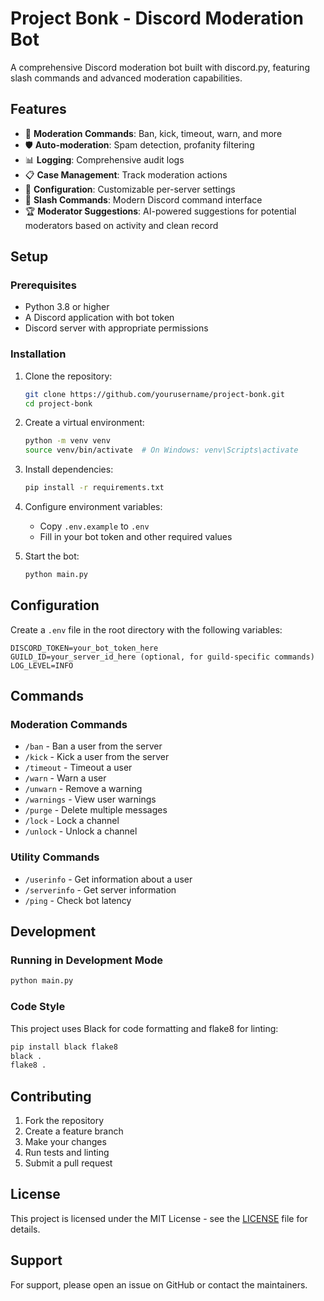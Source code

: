 # Project Bonk - Discord Moderation Bot

A comprehensive Discord moderation bot built with discord.py, featuring slash commands and advanced moderation capabilities.

## Features

- 🔨 **Moderation Commands**: Ban, kick, timeout, warn, and more
- 🛡️ **Auto-moderation**: Spam detection, profanity filtering
- 📊 **Logging**: Comprehensive audit logs
- 📋 **Case Management**: Track moderation actions
- 🔧 **Configuration**: Customizable per-server settings
- 🎯 **Slash Commands**: Modern Discord command interface
- 🏆 **Moderator Suggestions**: AI-powered suggestions for potential moderators based on activity and clean record

## Setup

### Prerequisites

- Python 3.8 or higher
- A Discord application with bot token
- Discord server with appropriate permissions

### Installation

1. Clone the repository:
   ```bash
   git clone https://github.com/yourusername/project-bonk.git
   cd project-bonk
   ```

2. Create a virtual environment:
   ```bash
   python -m venv venv
   source venv/bin/activate  # On Windows: venv\Scripts\activate
   ```

3. Install dependencies:
   ```bash
   pip install -r requirements.txt
   ```

4. Configure environment variables:
   - Copy `.env.example` to `.env`
   - Fill in your bot token and other required values

5. Start the bot:
   ```bash
   python main.py
   ```

## Configuration

Create a `.env` file in the root directory with the following variables:

```env
DISCORD_TOKEN=your_bot_token_here
GUILD_ID=your_server_id_here (optional, for guild-specific commands)
LOG_LEVEL=INFO
```

## Commands

### Moderation Commands

- `/ban` - Ban a user from the server
- `/kick` - Kick a user from the server
- `/timeout` - Timeout a user
- `/warn` - Warn a user
- `/unwarn` - Remove a warning
- `/warnings` - View user warnings
- `/purge` - Delete multiple messages
- `/lock` - Lock a channel
- `/unlock` - Unlock a channel

### Utility Commands

- `/userinfo` - Get information about a user
- `/serverinfo` - Get server information
- `/ping` - Check bot latency

## Development

### Running in Development Mode

```bash
python main.py
```

### Code Style

This project uses Black for code formatting and flake8 for linting:

```bash
pip install black flake8
black .
flake8 .
```

## Contributing

1. Fork the repository
2. Create a feature branch
3. Make your changes
4. Run tests and linting
5. Submit a pull request

## License

This project is licensed under the MIT License - see the [LICENSE](LICENSE) file for details.

## Support

For support, please open an issue on GitHub or contact the maintainers.
